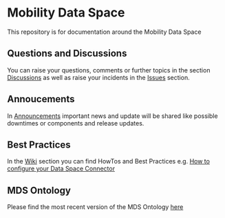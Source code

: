 # Mobility Data Space

This repository is for documentation around the Mobility Data Space

## Questions and Discussions
You can raise your questions, comments or further topics in the section [Discussions](https://github.com/Mobility-Data-Space/mobility-data-space/discussions)
as well as raise your incidents in the 
[Issues](https://github.com/Mobility-Data-Space/mobility-data-space/issues)
section.

## Annoucements
In
[Announcements](https://github.com/Mobility-Data-Space/mobility-data-space/discussions/categories/announcements)
 important news and update will be shared like possible downtimes or components and release updates. 

## Best Practices
In the [Wiki](https://github.com/Mobility-Data-Space/mobility-data-space/wiki) section you can find HowTos and Best Practices e.g. [How to configure your Data Space Connector](https://github.com/Mobility-Data-Space/mobility-data-space/wiki/How-to-configure-a-Dataspace-Connector-to-use-the-MDS)

## MDS Ontology
Please find the most recent version of the MDS Ontology [here](ontology/MDS-Ontology.ttl)